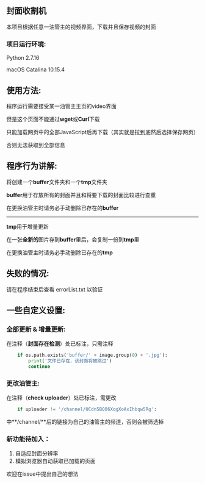 ## 封面收割机

本项目根据任意一油管主的视频界面，下载并且保存视频的封面

### 项目运行环境: 

Python 2.7.16

macOS Catalina 10.15.4

## 使用方法: 

程序运行需要接受某一油管主主页的video界面

但是这个页面不能通过**wget**或**Curl**下载

只能加载网页中的全部JavaScript后再下载（其实就是拉到底然后选择保存网页）

否则无法获取到全部信息

## 程序行为讲解:

将创建一个**buffer**文件夹和一个**tmp**文件夹

**buffer**用于存放所有的封面并且和将要下载的封面比较进行查重

在更换油管主时请务必手动删除已存在的**buffer**

------

**tmp**用于增量更新

在一张**全新的**图片存到**buffer**里后，会复制一份到**tmp**里

在更换油管主时请务必手动删除已存在的**tmp**

## 失败的情况: 

请在程序结束后查看 errorList.txt 以验证

## 一些自定义设置: 

### 全部更新 & 增量更新:

在注释（**封面存在检测**）处已标注，只需注释

```python
    if os.path.exists('buffer/' + image.group(0) + '.jpg'):
        print('文件已存在，该封面将被跳过')
        continue
```

### 更改油管主:

在注释（**check uploader**）处已标注，需更改

```python
    if uploader != '/channel/UCdn5BQ06XqgXoAxIhbqw5Rg':
```

中**/channel/**后的链接为自己的油管主的频道，否则会被筛选掉

### 新功能待加入：

1. 自适应封面分辨率
2. 模拟浏览器自动获取已加载的页面

欢迎在issue中提出自己的想法